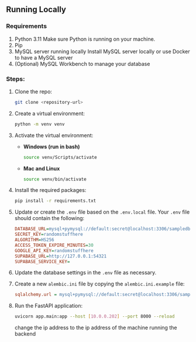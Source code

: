 ## Running Locally

### Requirements
1. Python 3.11
    Make sure Python is running on your machine.
1. Pip
1. MySQL server running locally
    Install MySQL server locally or use Docker to have a MySQL server
1. (Optional) MySQL Workbench to manage your database


### Steps:

1. Clone the repo:
    ```bash
    git clone <repository-url>
    ```
   
1. Create a virtual environment:
    ```bash
    python -m venv venv
    ```

1. Activate the virtual environment:
    - **Windows (run in bash)**
        ```bash
        source venv/Scripts/activate
        ```
    - **Mac and Linux**
        ```bash
        source venv/bin/activate
        ```

1. Install the required packages:
    ```bash
    pip install -r requirements.txt
    ```

1. Update or create the `.env` file based on the `.env.local` file. Your `.env` file should contain the following:
    ```ini
    DATABASE_URL=mysql+pymysql://default:secret@localhost:3306/sampledb
    SECRET_KEY=randomstuffhere
    ALGORITHM=HS256
    ACCESS_TOKEN_EXPIRE_MINUTES=30
    GOOGLE_API_KEY=randomstuffhere
    SUPABASE_URL=http://127.0.0.1:54321
    SUPABASE_SERVICE_KEY=
    ```

1. Update the database settings in the `.env` file as necessary.

1. Create a new `alembic.ini` file by copying the `alembic.ini.example` file:
    ```ini
    sqlalchemy.url = mysql+pymysql://default:secret@localhost:3306/sampledb
    ```

1. Run the FastAPI application:
    ```bash
    uvicorn app.main:app --host [10.0.0.202] --port 8000 --reload

    ```
    change the ip address to the ip address of the machine running the backend
